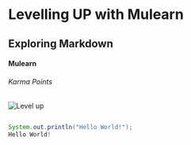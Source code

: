 # Levelling UP with Mulearn
## Exploring Markdown
#### Mulearn

###### Karma Points

![Level up](https://t4.ftcdn.net/jpg/05/66/67/89/360_F_566678922_iQu4OiUtkiL9U7PevLXT0uEAfJ3fUngp.jpg)

``` java

System.out.println("Hello World!");
Hello World!

```
